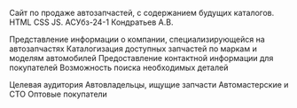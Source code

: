 Сайт по продаже автозапчастей, с содержанием будущих каталогов. HTML CSS JS. АСУбз-24-1 Кондратьев А.В.

Представление информации о компании, специализирующейся на автозапчастях
Каталогизация доступных запчастей по маркам и моделям автомобилей
Предоставление контактной информации для покупателей
Возможность поиска необходимых деталей

Целевая аудитория
Автовладельцы, ищущие запчасти
Автомастерские и СТО
Оптовые покупатели


